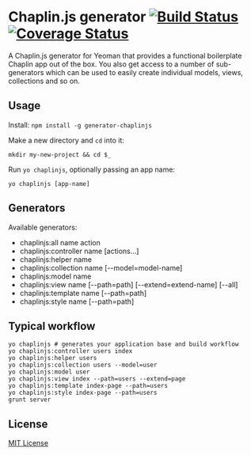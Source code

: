 # Chaplin.js generator [![Build Status](https://travis-ci.org/ButuzGOL/generator-chaplinjs.png?branch=master)](https://travis-ci.org/ButuzGOL/generator-chaplinjs) [![Coverage Status](https://coveralls.io/repos/ButuzGOL/generator-chaplinjs/badge.png?branch=master)](https://coveralls.io/r/ButuzGOL/generator-chaplinjs?branch=master)

A Chaplin.js generator for Yeoman that provides a functional boilerplate Chaplin app out of the box. You also get access to a number of sub-generators which can be used to easily create individual models, views, collections and so on.

## Usage

Install: `npm install -g generator-chaplinjs`

Make a new directory and `cd` into it:
```
mkdir my-new-project && cd $_
```

Run `yo chaplinjs`, optionally passing an app name:
```
yo chaplinjs [app-name]
```

## Generators

Available generators:

- chaplinjs:all name action
- chaplinjs:controller name [actions...]
- chaplinjs:helper name
- chaplinjs:collection name [--model=model-name]
- chaplinjs:model name
- chaplinjs:view name [--path=path] [--extend=extend-name] [--all]
- chaplinjs:template name [--path=path]
- chaplinjs:style name [--path=path]

## Typical workflow

```
yo chaplinjs # generates your application base and build workflow
yo chaplinjs:controller users index
yo chaplinjs:helper users
yo chaplinjs:collection users --model=user
yo chaplinjs:model user
yo chaplinjs:view index --path=users --extend=page
yo chaplinjs:template index-page --path=users
yo chaplinjs:style index-page --path=users
grunt server
```

## License

[MIT License](http://en.wikipedia.org/wiki/MIT_License)